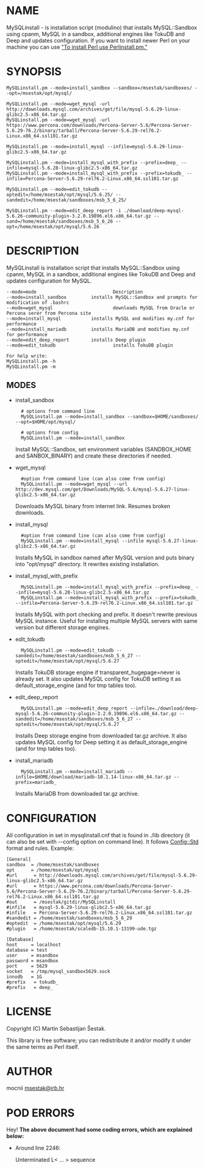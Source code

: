# NAME

MySQLinstall - is installation script (modulino) that installs MySQL::Sandbox using cpanm, MySQL in a sandbox, additional engines like TokuDB and Deep and updates configuration. If you want to install newer Perl on your machine you can use ["To install Perl use Perlinstall.pm."](#to-install-perl-use-perlinstall-pm)

# SYNOPSIS

    MySQLinstall.pm --mode=install_sandbox --sandbox=/msestak/sandboxes/ --opt=/msestak/opt/mysql/

    MySQLinstall.pm --mode=wget_mysql -url http://downloads.mysql.com/archives/get/file/mysql-5.6.29-linux-glibc2.5-x86_64.tar.gz
    MySQLinstall.pm --mode=wget_mysql -url https://www.percona.com/downloads/Percona-Server-5.6/Percona-Server-5.6.29-76.2/binary/tarball/Percona-Server-5.6.29-rel76.2-Linux.x86_64.ssl101.tar.gz

    MySQLinstall.pm --mode=install_mysql --infile=mysql-5.6.29-linux-glibc2.5-x86_64.tar.gz

    MySQLinstall.pm --mode=install_mysql_with_prefix --prefix=deep_ --infile=mysql-5.6.28-linux-glibc2.5-x86_64.tar.gz
    MySQLinstall.pm --mode=install_mysql_with_prefix --prefix=tokudb_ --infile=Percona-Server-5.6.29-rel76.2-Linux.x86_64.ssl101.tar.gz

    MySQLinstall.pm --mode=edit_tokudb --optedit=/home/msestak/opt/mysql/5.6.25/ --sandedit=/home/msestak/sandboxes/msb_5_6_25/

    MySQLinstall.pm --mode=edit_deep_report -i ./download/deep-mysql-5.6.26-community-plugin-3.2.0.19896.el6.x86_64.tar.gz --sand=/home/msestak/sandboxes/msb_5_6_26 --opt=/home/msestak/opt/mysql/5.6.26

# DESCRIPTION

MySQLinstall is installation script that installs MySQL::Sandbox using cpanm, MySQL in a sandbox, additional engines like TokuDB and Deep and updates configuration for MySQL.

    --mode=mode                            Description
    --mode=install_sandbox         installs MySQL::Sandbox and prompts for modification of .bashrc
    --mode=wget_mysql                      downloads MySQL from Oracle or Percona serer from Percona site
    --mode=install_mysql           installs MySQL and modifies my.cnf for performance
    --mode=install_mariadb         installs MariaDB and modifies my.cnf for performance
    --mode=edit_deep_report        installs Deep plugin
    --mode=edit_tokudb                     installs TokuDB plugin
    
    For help write:
    MySQLinstall.pm -h
    MySQLinstall.pm -m

## MODES

- install\_sandbox

        # options from command line
        MySQLinstall.pm --mode=install_sandbox --sandbox=$HOME/sandboxes/ --opt=$HOME/opt/mysql/

        # options from config
        MySQLinstall.pm --mode=install_sandbox

    Install MySQL::Sandbox, set environment variables (SANDBOX\_HOME and SANBOX\_BINARY) and create these directories if needed.

- wget\_mysql

        #option from command line (can also come from config)
        MySQLinstall.pm --mode=wget_mysql --url http://dev.mysql.com/get/Downloads/MySQL-5.6/mysql-5.6.27-linux-glibc2.5-x86_64.tar.gz

    Downloads MySQL binary from internet link. Resumes broken downloads.

- install\_mysql

        #option from command line (can also come from config)
        MySQLinstall.pm --mode=install_mysql --infile mysql-5.6.27-linux-glibc2.5-x86_64.tar.gz

    Installs MySQL in sandbox named after MySQL version and puts binary into "opt/mysql" directory. It rewrites existing installation.

- install\_mysql\_with\_prefix

        MySQLinstall.pm --mode=install_mysql_with_prefix --prefix=deep_ --infile=mysql-5.6.28-linux-glibc2.5-x86_64.tar.gz
        MySQLinstall.pm --mode=install_mysql_with_prefix --prefix=tokudb_ --infile=Percona-Server-5.6.29-rel76.2-Linux.x86_64.ssl101.tar.gz

    Installs MySQL with port checking and prefix. It doesn't rewrite previous MySQL instance. Useful for installing multiple MySQL servers with same version but different storage engines.

- edit\_tokudb

        MySQLinstall.pm --mode=edit_tokudb --sandedit=/home/msestak/sandboxes/msb_5_6_27 --optedit=/home/msestak/opt/mysql/5.6.27

    Installs TokuDB storage engine if transparent\_hugepage=never is already set. It also updates MySQL config for TokuDB setting it as default\_storage\_engine (and for tmp tables too).

- edit\_deep\_report

        MySQLinstall.pm --mode=edit_deep_report --infile=./download/deep-mysql-5.6.26-community-plugin-3.2.0.19896.el6.x86_64.tar.gz --sandedit=/home/msestak/sandboxes/msb_5_6_27 --optedit=/home/msestak/opt/mysql/5.6.27

    Installs Deep storage engine from downloaded tar.gz archive. It also updates MySQL config for Deep setting it as default\_storage\_engine (and for tmp tables too).

- install\_mariadb

        MySQLinstall.pm --mode=install_mariadb --infile=$HOME/download/mariadb-10.1.14-linux-x86_64.tar.gz --prefix=mariadb_

    Installs MariaDB from downloaded tar.gz archive.

# CONFIGURATION

All configuration in set in mysqlinstall.cnf that is found in ./lib directory (it can also be set with --config option on command line). It follows [Config::Std](https://metacpan.org/pod/Config::Std) format and rules.
Example:

    [General]
    sandbox  = /home/msestak/sandboxes
    opt      = /home/msestak/opt/mysql
    #url      = http://downloads.mysql.com/archives/get/file/mysql-5.6.29-linux-glibc2.5-x86_64.tar.gz
    #url      = https://www.percona.com/downloads/Percona-Server-5.6/Percona-Server-5.6.29-76.2/binary/tarball/Percona-Server-5.6.29-rel76.2-Linux.x86_64.ssl101.tar.gz
    #out      = /msestak/gitdir/MySQLinstall
    #infile   = mysql-5.6.29-linux-glibc2.5-x86_64.tar.gz
    #infile   = Percona-Server-5.6.29-rel76.2-Linux.x86_64.ssl101.tar.gz
    #sandedit = /home/msestak/sandboxes/msb_5_6_29
    #optedit  = /home/msestak/opt/mysql/5.6.29
    #plugin   = /home/msestak/scaledb-15.10.1-13199-ude.tgz
    
    [Database]
    host     = localhost
    database = test
    user     = msandbox
    password = msandbox
    port     = 5629
    socket   = /tmp/mysql_sandbox5629.sock
    innodb   = 1G
    #prefix   = tokudb_
    #prefix   = deep_

# LICENSE

Copyright (C) Martin Sebastijan Šestak.

This library is free software; you can redistribute it and/or modify
it under the same terms as Perl itself.

# AUTHOR

mocnii <msestak@irb.hr>

# POD ERRORS

Hey! **The above document had some coding errors, which are explained below:**

- Around line 2246:

    Unterminated L< ... > sequence
